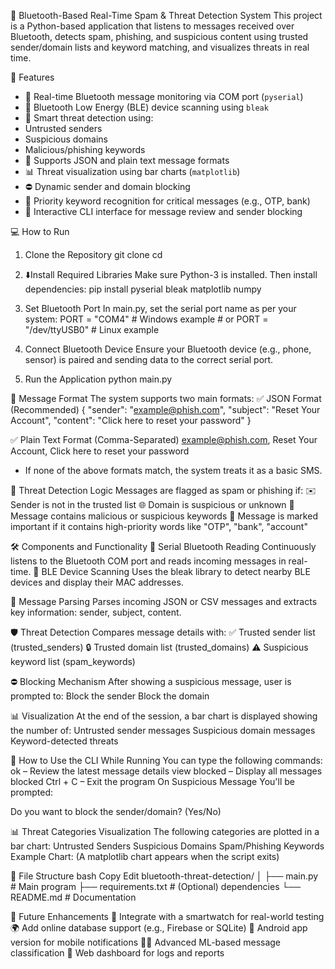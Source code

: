 🔐 Bluetooth-Based Real-Time Spam & Threat Detection System
This project is a Python-based application that listens to messages received over Bluetooth, detects spam, phishing, and suspicious content using trusted sender/domain lists and keyword matching, and visualizes threats in real time.

📌 Features
- 🔗 Real-time Bluetooth message monitoring via COM port (`pyserial`)
- 📡 Bluetooth Low Energy (BLE) device scanning using `bleak`
- 🧠 Smart threat detection using:
- Untrusted senders
- Suspicious domains
- Malicious/phishing keywords
- 🧾 Supports JSON and plain text message formats
- 📊 Threat visualization using bar charts (`matplotlib`)
- ⛔ Dynamic sender and domain blocking
- 🧠 Priority keyword recognition for critical messages (e.g., OTP, bank)
- 👤 Interactive CLI interface for message review and sender blocking


💻 How to Run
1. Clone the Repository
git clone <your-repository-link>
cd <repo-folder>

2. ⬇️Install Required Libraries
Make sure Python-3 is installed. Then install dependencies:
       pip install pyserial bleak matplotlib numpy

3. Set Bluetooth Port
In main.py, set the serial port name as per your system:
			PORT = "COM4"  # Windows example
			# or
			PORT = "/dev/ttyUSB0"  # Linux example

4. Connect Bluetooth Device
			Ensure your Bluetooth device (e.g., phone, sensor) is paired and sending data to the correct serial port.

5. Run the Application
				python main.py


📨 Message Format
The system supports two main formats:
✅ JSON Format (Recommended)
		{
		  "sender": "example@phish.com",
		  "subject": "Reset Your Account",
		  "content": "Click here to reset your password"
		}

✅ Plain Text Format (Comma-Separated)
		example@phish.com, Reset Your Account, Click here to reset your password

* If none of the above formats match, the system treats it as a basic SMS.


🚨 Threat Detection Logic
Messages are flagged as spam or phishing if:
			✉️ Sender is not in the trusted list
			🌐 Domain is suspicious or unknown
			🧠 Message contains malicious or suspicious keywords
			🔐 Message is marked important if it contains high-priority words like "OTP", "bank", "account"


🛠️ Components and Functionality
🔄 Serial Bluetooth Reading
		Continuously listens to the Bluetooth COM port and reads incoming messages in real-time.
📶 BLE Device Scanning
		Uses the bleak library to detect nearby BLE devices and display their MAC addresses.


🧠 Message Parsing
			Parses incoming JSON or CSV messages and extracts key information: sender, subject, content.


🛡️ Threat Detection
Compares message details with:
		✅ Trusted sender list (trusted_senders)
		🔒 Trusted domain list (trusted_domains)
		⚠️ Suspicious keyword list (spam_keywords)


⛔ Blocking Mechanism
After showing a suspicious message, user is prompted to:
	Block the sender
	Block the domain


📊 Visualization
At the end of the session, a bar chart is displayed showing the number of:
		Untrusted sender messages
		Suspicious domain messages
		Keyword-detected threats

 
 🧭 How to Use the CLI
While Running
You can type the following commands:
		ok – Review the latest message details
		view blocked – Display all messages blocked
		Ctrl + C – Exit the program
On Suspicious Message
		You'll be prompted:

Do you want to block the sender/domain? (Yes/No)


📊 Threat Categories Visualization
The following categories are plotted in a bar chart:
		Untrusted Senders
		Suspicious Domains
		Spam/Phishing Keywords
Example Chart:
(A matplotlib chart appears when the script exits)


📂 File Structure
bash
Copy
Edit
bluetooth-threat-detection/
│
├── main.py                # Main program
├── requirements.txt       # (Optional) dependencies
└── README.md              # Documentation

🧾 Future Enhancements
		🧭 Integrate with a smartwatch for real-world testing
		🌍 Add online database support (e.g., Firebase or SQLite)
		📲 Android app version for mobile notifications
		🕵️‍♂️ Advanced ML-based message classification
		🛜 Web dashboard for logs and reports

